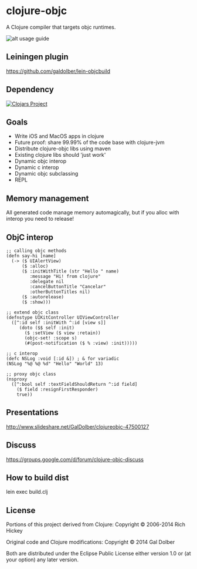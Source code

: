 # clojure-objc

A Clojure compiler that targets objc runtimes.

![alt usage guide](https://github.com/galdolber/clojure-objc-sample/raw/master/ios.gif)

## Leiningen plugin
 
 https://github.com/galdolber/lein-objcbuild
 
## Dependency

[![Clojars Project](http://clojars.org/galdolber/clojure-objc/latest-version.svg)](http://clojars.org/galdolber/clojure-objc)

## Goals

 * Write iOS and MacOS apps in clojure
 * Future proof: share 99.99% of the code base with clojure-jvm
 * Distribute clojure-objc libs using maven
 * Existing clojure libs should 'just work'
 * Dynamic objc interop
 * Dynamic c interop
 * Dynamic objc subclassing
 * REPL
 
## Memory management
 
 All generated code manage memory automagically, but if you alloc with interop you need to release!
 
## ObjC interop
    
    ;; calling objc methods
    (defn say-hi [name]
      (-> ($ UIAlertView)
          ($ :alloc)
          ($ :initWithTitle (str "Hello " name)
             :message "Hi! from clojure"
             :delegate nil
             :cancelButtonTitle "Cancelar"
             :otherButtonTitles nil)
          ($ :autorelease)
          ($ :show)))
 
    ;; extend objc class
    (defnstype UIKitController UIViewController
      ([^:id self :initWith ^:id [view s]]
         (doto ($$ self :init)
           ($ :setView ($ view :retain))
           (objc-set! :scope s)
           (#(post-notification ($ % :view) :init)))))
           
    ;; c interop
    (defc NSLog :void [:id &]) ; & for variadic
    (NSLog "%@ %@ %d" "Hello" "World" 13)

    ;; proxy objc class
    (nsproxy
      ([^:bool self :textFieldShouldReturn ^:id field]
        ($ field :resignFirstResponder) 
        true))
      
## Presentations

http://www.slideshare.net/GalDolber/clojureobjc-47500127
 
## Discuss
 
 https://groups.google.com/d/forum/clojure-objc-discuss
 
## How to build dist
 
 lein exec build.clj

## License

Portions of this project derived from Clojure:
Copyright © 2006-2014 Rich Hickey

Original code and Clojure modifications:
Copyright © 2014 Gal Dolber

Both are distributed under the Eclipse Public License either version 1.0 or (at your option) any later version.
